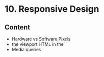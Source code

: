 # 10. Responsive Design

## Content

- Hardware vs Software Pixels
- the viewport <meta> HTML in the <head>
- Media queries
